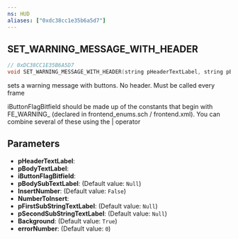 ```yaml
---
ns: HUD
aliases: ["0xdc38cc1e35b6a5d7"]
---
```

## SET_WARNING_MESSAGE_WITH_HEADER

```c
// 0xDC38CC1E35B6A5D7
void SET_WARNING_MESSAGE_WITH_HEADER(string pHeaderTextLabel, string pBodyTextLabel, Any* iButtonFlagBitfield, string pBodySubTextLabel, bool InsertNumber, int NumberToInsert, string pFirstSubStringTextLabel, string pSecondSubStringTextLabel, bool Background, int errorNumber);
```

sets a warning message with buttons. No header. Must be called every frame

iButtonFlagBitfield should be made up of the constants that begin with FE_WARNING_ (declared in frontend_enums.sch / frontend.xml). You can combine several of these using the | operator


## Parameters
* **pHeaderTextLabel**: 
* **pBodyTextLabel**: 
* **iButtonFlagBitfield**: 
* **pBodySubTextLabel**: (Default value: `Null`)
* **InsertNumber**: (Default value: `False`)
* **NumberToInsert**: 
* **pFirstSubStringTextLabel**: (Default value: `Null`)
* **pSecondSubStringTextLabel**: (Default value: `Null`)
* **Background**: (Default value: `True`)
* **errorNumber**: (Default value: `0`)
